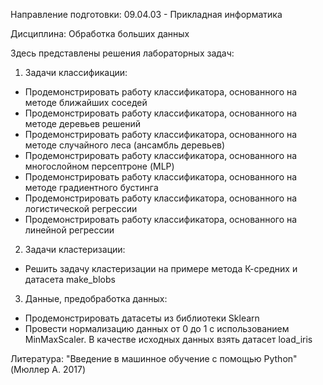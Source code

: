 Направление подготовки: 09.04.03 - Прикладная информатика

Дисциплина: Обработка больших данных

Здесь представлены решения лабораторных задач:
1) Задачи классификации:
  *  Продемонстрировать работу классификатора, основанного на методе ближайших соседей
  *  Продемонстрировать работу классификатора, основанного на методе деревьев решений
  *  Продемонстрировать работу классификатора, основанного на методе случайного леса (ансамбль деревьев)
  *  Продемонстрировать работу классификатора, основанного на многослойном персептроне (MLP)
  *  Продемонстрировать работу классификатора, основанного на методе градиентного бустинга
  *  Продемонстрировать работу классификатора, основанного на логистической регрессии
  *  Продемонстрировать работу классификатора, основанного на линейной регрессии
2) Задачи кластеризации:
  *  Решить задачу кластеризации на примере метода К-средних и датасета make_blobs
3) Данные, предобработка данных:
  *  Продемонстрировать датасеты из библиотеки Sklearn
  *  Провести нормализацию данных от 0 до 1 с использованием MinMaxScaler. В качестве исходных данных взять датасет load_iris

Литература:
"Введение в машинное обучение с помощью Python" (Мюллер А. 2017)
